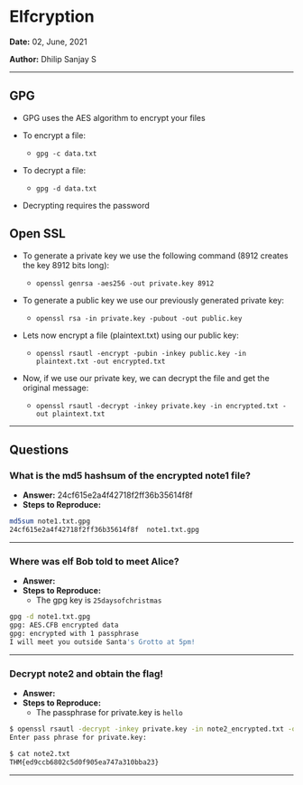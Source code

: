 # Elfcryption

**Date:** 02, June, 2021

**Author:** Dhilip Sanjay S

---

## GPG
- GPG uses the AES algorithm to encrypt your files
- To encrypt a file:
    - `gpg -c data.txt`

- To decrypt a file:
    - `gpg -d data.txt`
- Decrypting requires the password

## Open SSL

- To generate a private key we use the following command (8912 creates the key 8912 bits long): 
    - `openssl genrsa -aes256 -out private.key 8912`

- To generate a public key we use our previously generated private key: 
    - `openssl rsa -in private.key -pubout -out public.key`

- Lets now encrypt a file (plaintext.txt) using our public key: 
    - `openssl rsautl -encrypt -pubin -inkey public.key -in plaintext.txt -out encrypted.txt`

- Now, if we use our private key, we can decrypt the file and get the original message: 
    - `openssl rsautl -decrypt -inkey private.key -in encrypted.txt -out plaintext.txt`


---

## Questions

### What is the md5 hashsum of the encrypted note1 file?
- **Answer:** 24cf615e2a4f42718f2ff36b35614f8f
- **Steps to Reproduce:** 

```bash
md5sum note1.txt.gpg 
24cf615e2a4f42718f2ff36b35614f8f  note1.txt.gpg
```

---

### Where was elf Bob told to meet Alice?
- **Answer:** 
- **Steps to Reproduce:** 
    - The gpg key is `25daysofchristmas`

```bash
gpg -d note1.txt.gpg 
gpg: AES.CFB encrypted data
gpg: encrypted with 1 passphrase
I will meet you outside Santa's Grotto at 5pm!
```

---

### Decrypt note2 and obtain the flag!
- **Answer:** 
- **Steps to Reproduce:** 
    - The passphrase for private.key is `hello`
    
```bash
$ openssl rsautl -decrypt -inkey private.key -in note2_encrypted.txt -out note2.txt 
Enter pass phrase for private.key:

$ cat note2.txt 
THM{ed9ccb6802c5d0f905ea747a310bba23}
```

---